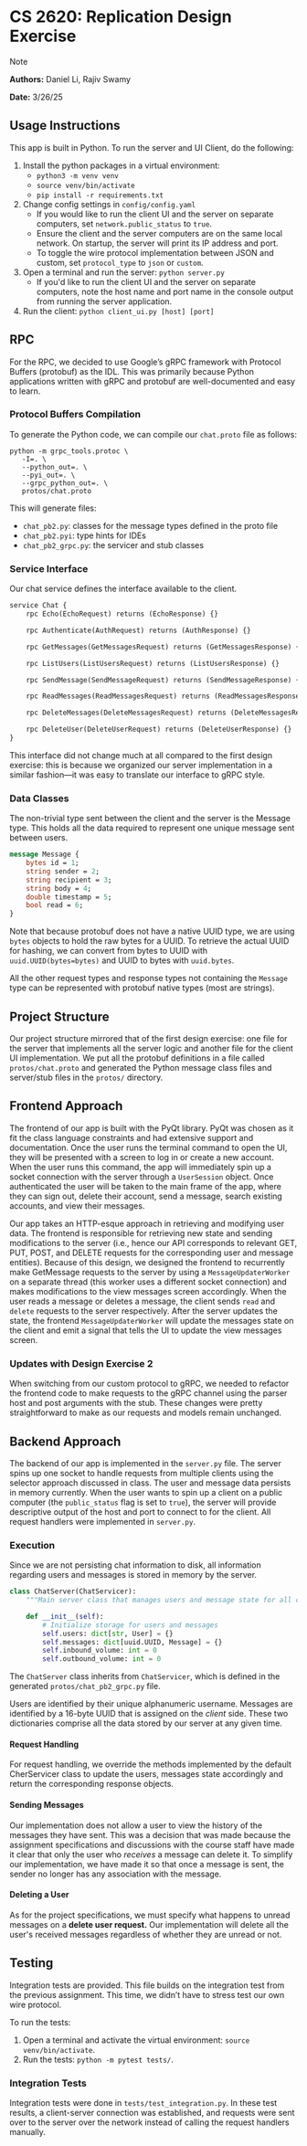 # CS 2620: Replication Design Exercise

> [!NOTE]
> **Authors:** Daniel Li, Rajiv Swamy
>
> **Date:** 3/26/25

## Usage Instructions

This app is built in Python. To run the server and UI Client, do the following:

1. Install the python packages in a virtual environment:
    - `python3 -m venv venv`
    - `source venv/bin/activate`
    - `pip install -r requirements.txt`
2. Change config settings in `config/config.yaml`
    - If you would like to run the client UI and the server on separate computers, set `network.public_status` to
      `true`.
    - Ensure the client and the server computers are on the same local network. On startup, the server will print its IP
      address and port.
    - To toggle the wire protocol implementation between JSON and custom, set `protocol_type` to `json` or `custom`.
3. Open a terminal and run the server: `python server.py`
    - If you'd like to run the client UI and the server on separate computers, note the host name and port name in the
      console output from running the server application.
4. Run the client: `python client_ui.py [host] [port]`

## RPC

For the RPC, we decided to use Google’s gRPC framework with Protocol Buffers (protobuf) as the IDL. This was primarily
because Python applications written with gRPC and protobuf are well-documented and easy to learn.

### Protocol Buffers Compilation

To generate the Python code, we can compile our `chat.proto` file as follows:

```
python -m grpc_tools.protoc \
   -I=. \
   --python_out=. \
   --pyi_out=. \
   --grpc_python_out=. \
   protos/chat.proto
```

This will generate files:

- `chat_pb2.py`: classes for the message types defined in the proto file
- `chat_pb2.pyi`: type hints for IDEs
- `chat_pb2_grpc.py`: the servicer and stub classes

### Service Interface

Our chat service defines the interface available to the client.

```protobuf
service Chat {
    rpc Echo(EchoRequest) returns (EchoResponse) {}

    rpc Authenticate(AuthRequest) returns (AuthResponse) {}

    rpc GetMessages(GetMessagesRequest) returns (GetMessagesResponse) {}

    rpc ListUsers(ListUsersRequest) returns (ListUsersResponse) {}

    rpc SendMessage(SendMessageRequest) returns (SendMessageResponse) {}

    rpc ReadMessages(ReadMessagesRequest) returns (ReadMessagesResponse) {}

    rpc DeleteMessages(DeleteMessagesRequest) returns (DeleteMessagesResponse) {}

    rpc DeleteUser(DeleteUserRequest) returns (DeleteUserResponse) {}
}
```

This interface did not change much at all compared to the first design exercise: this is because we organized our server
implementation in a similar fashion—it was easy to translate our interface to gRPC style.

### Data Classes

The non-trivial type sent between the client and the server is the Message type. This holds all the data required to
represent one unique message sent between users.

```protobuf
message Message {
    bytes id = 1;
    string sender = 2;
    string recipient = 3;
    string body = 4;
    double timestamp = 5;
    bool read = 6;
}
```

Note that because protobuf does not have a native UUID type, we are using `bytes` objects to hold the raw bytes for a
UUID. To retrieve the actual UUID for hashing, we can convert from bytes to UUID with `uuid.UUID(bytes=bytes)` and UUID
to bytes with `uuid.bytes`.

All the other request types and response types not containing the `Message` type can be represented with protobuf native
types (most are strings).

## Project Structure

Our project structure mirrored that of the first design exercise: one file for the server that implements all the server
logic and another file for the client UI implementation. We put all the protobuf definitions in a file called
`protos/chat.proto` and generated the Python message class files and server/stub files in the `protos/` directory.

## Frontend Approach

The frontend of our app is built with the PyQt library. PyQt was chosen as it fit the class language constraints and had
extensive support and documentation. Once the user runs the terminal command to open the UI, they will be presented with
a screen to log in or create a new account. When the user runs this command, the app will immediately spin up a socket
connection with the server through a `UserSession` object. Once authenticated the user will be taken to the main frame
of the app, where they can sign out, delete their account, send a message, search existing accounts, and view their
messages.

Our app takes an HTTP-esque approach in retrieving and modifying user data. The frontend is responsible for retrieving
new state and sending modifications to the server (i.e., hence our API corresponds to relevant GET, PUT, POST, and
DELETE requests for the corresponding user and message entities). Because of this design, we designed the frontend to
recurrently make GetMessage requests to the server by using a `MessageUpdaterWorker` on a separate thread (this worker
uses a different socket connection) and makes modifications to the view messages screen accordingly. When the user reads
a message or deletes a message, the client sends `read` and `delete` requests to the server respectively. After the
server updates the state, the frontend `MessageUpdaterWorker` will update the messages state on the client and emit a
signal that tells the UI to update the view messages screen.

### Updates with Design Exercise 2

When switching from our custom protocol to gRPC, we needed to refactor the frontend code to make requests to the gRPC
channel using the parser host and post arguments with the stub. These changes were pretty straightforward to make as our
requests and models remain unchanged.

## Backend Approach

The backend of our app is implemented in the `server.py` file. The server spins up one socket to handle requests from
multiple clients using the selector approach discussed in class. The user and message data persists in memory currently.
When the user wants to spin up a client on a public computer (the `public_status` flag is set to `true`), the server
will provide descriptive output of the host and port to connect to for the client. All request handlers were implemented
in `server.py`.

### Execution

Since we are not persisting chat information to disk, all information regarding users and messages is stored in memory
by the server.

```py
class ChatServer(ChatServicer):
    """Main server class that manages users and message state for all clients."""

    def __init__(self):
        # Initialize storage for users and messages
        self.users: dict[str, User] = {}
        self.messages: dict[uuid.UUID, Message] = {}
        self.inbound_volume: int = 0
        self.outbound_volume: int = 0
```

The `ChatServer` class inherits from `ChatServicer`, which is defined in the generated `protos/chat_pb2_grpc.py` file.

Users are identified by their unique alphanumeric username.
Messages are identified by a 16-byte UUID that is assigned on the _client_ side.
These two dictionaries comprise all the data stored by our server at any given time.

#### Request Handling

For request handling, we override the methods implemented by the default CherServicer class to update the users,
messages state accordingly and return the corresponding response objects.

#### Sending Messages

Our implementation does not allow a user to view the history of the messages they have sent.
This was a decision that was made because the assignment specifications and discussions with the course staff have made
it clear that only the user who _receives_ a message can delete it. To simplify our implementation, we have made it so
that once a message is sent, the sender no longer has any association with the message.

#### Deleting a User

As for the project specifications, we must specify what happens to unread messages on a **delete user request.**
Our implementation will delete all the user's received messages regardless of whether they are unread or not.

## Testing

Integration tests are provided. This file builds on the integration test from the previous assignment. This time, we
didn’t have to stress test our own wire protocol.

To run the tests:

1. Open a terminal and activate the virtual environment: `source venv/bin/activate`.
2. Run the tests: `python -m pytest tests/`.

### Integration Tests

Integration tests were done in `tests/test_integration.py`.
In these test results, a client-server connection was established, and requests were sent over to the server over the
network instead of calling the request handlers manually.
